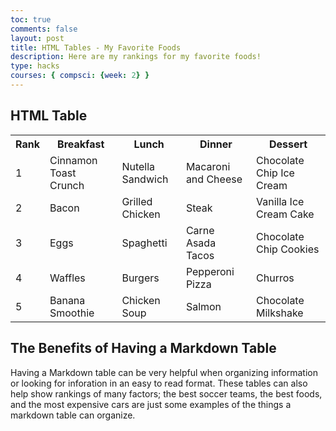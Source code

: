 ```yaml
---
toc: true
comments: false
layout: post
title: HTML Tables - My Favorite Foods 
description: Here are my rankings for my favorite foods!
type: hacks
courses: { compsci: {week: 2} }
---
```


## HTML Table
<table>
  <tr>
    <th>Rank</th>
    <th>Breakfast</th>
    <th>Lunch</th>
    <th>Dinner</th>
    <th>Dessert</th>
  </tr>
  <tr>
    <td>1</td>
    <td>Cinnamon Toast Crunch</td>
    <td>Nutella Sandwich</td>
    <td>Macaroni and Cheese</td>
    <td>Chocolate Chip Ice Cream</td>
  </tr>
  <tr>
    <td>2</td>
    <td>Bacon</td>
    <td>Grilled Chicken</td>
    <td>Steak</td>
    <td>Vanilla Ice Cream Cake</td>
    </tr>
  <tr>
    <td>3</td>
    <td>Eggs</td>
    <td>Spaghetti</td>
    <td>Carne Asada Tacos</td>
    <td>Chocolate Chip Cookies</td>
    </tr>
  <tr>
    <td>4</td>
    <td>Waffles</td>
    <td>Burgers</td>
    <td>Pepperoni Pizza</td>
    <td>Churros</td>
    </tr>
  <tr>
    <td>5</td>
    <td>Banana Smoothie</td>
    <td>Chicken Soup</td>
    <td>Salmon</td>
    <td>Chocolate Milkshake</td>
  </tr>
</table>

## The Benefits of Having a Markdown Table
Having a Markdown table can be very helpful when organizing information or looking for inforation in an easy to read format. These tables can also help show rankings of many factors; the best soccer teams, the best foods, and the most expensive cars are just some examples of the things a markdown table can organize.
   